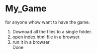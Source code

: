 # My_Game
for anyone whow want to have the game.

1. Downoad all the files to a single folder. <br>
2. open index.html file in a browser. <br>
3. run it in a browser <br>
 Done

